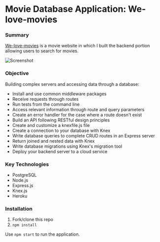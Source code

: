 # Movie Database Application: We-love-movies
### Summary
[We-love-movies](https://movies-capstone-frontend.herokuapp.com) is a movie website in which I built the backend portion allowing users to search for movies.

![Screenshot](/screenshot.png)

### Objective
Building complex servers and accessing data through a database:

- Install and use common middleware packages
- Receive requests through routes
- Run tests from the command line
- Access relevant information through route and query parameters
- Create an error handler for the case where a route doesn't exist
- Build an API following RESTful design principles
- Create and customize a knexfile.js file
- Create a connection to your database with Knex
- Write database queries to complete CRUD routes in an Express server
- Return joined and nested data with Knex
- Write database migrations using Knex's migration tool
- Deploy your backend server to a cloud service

### Key Technologies
* PostgreSQL
* Node.js
* Express.js
* Knex.js
* Heroku

### Installation
1. Fork/clone this repo
2. `npm install`

Use `npm start` to run the application.
